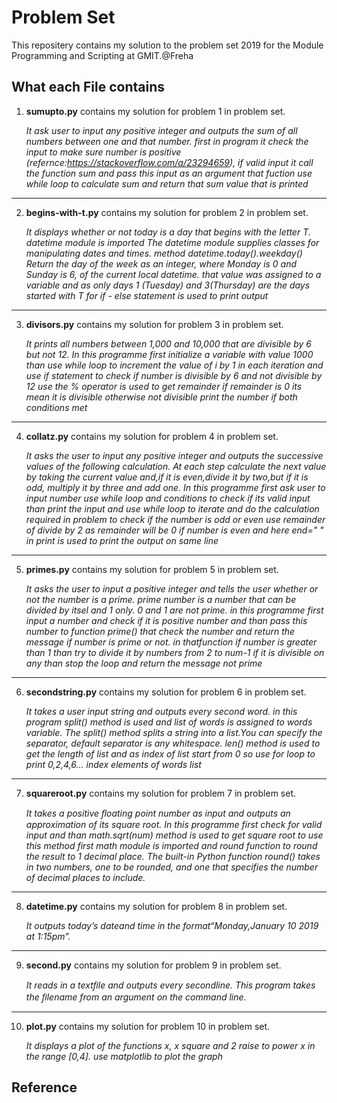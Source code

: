 # Problem Set

This repositery contains my solution to the problem set 2019 for the Module
Programming and Scripting at GMIT.@Freha

## What each File contains

1. **sumupto.py** contains my solution for  problem 1 in problem set.<br />
        <p>*It ask user to input any positive integer and outputs the sum of all numbers between one and that number. first in program it check the input to make sure number is positive (refernce:https://stackoverflow.com/a/23294659), if valid input it call the function sum and pass this input as an argument that fuction use while loop to calculate sum and return that sum value that  is printed* </p>
 ---       
2.  **begins-with-t.py** contains my solution for  problem 2 in problem set.<br />
        <p>*It displays whether or not today is a day that begins with the letter T. datetime module is imported The datetime module supplies classes for manipulating dates and times. method datetime.today().weekday() Return the day of the week as an integer, where Monday is 0 and Sunday is 6, of the current local datetime. that value was assigned to a variable and as only days 1 (Tuesday) and 3(Thursday) are the days started with T for if - else statement is used to print output* </p>
 ---      
3. **divisors.py** contains my solution for  problem 3 in problem set.<br />
        <p>*It prints all numbers between 1,000 and 10,000 that are divisible by 6 but not 12. In this programme first initialize a variable with value 1000 than use while loop to increment the value of i by 1 in each iteration and use if statement to check if number is divisible by 6 and not divisible by 12 use the % operator is used to get remainder if remainder is 0 its mean it is divisible otherwise not divisible print the number if both conditions met* </p>
---       
4. **collatz.py** contains my solution for  problem 4 in problem set.<br />
         <p>*It asks the user to input any positive integer and outputs the successive values of the following calculation. At each step calculate the next value by taking the current value and,if it is even,divide it by two,but if it is odd, multiply it by three and add one. In this programme first ask user to input number use while loop and conditions to check if its valid input than print the input and use while loop  to iterate and do the calculation required in problem to check if the number is odd or even use remainder of divide by 2 as remainder will be 0 if number is even and here end=" " in print is used to print the output on same line* </p>
 ---       
5. **primes.py** contains my solution for  problem 5 in problem set.<br />
        <p>*It asks the user to input a positive integer and tells the user whether or not the number is a prime. prime number is a number that can be divided by itsel and 1 only. 0 and 1 are not prime. in this programme first input a number and check if it is positive number and than pass this number to function prime() that check the number and return the message if number is prime or not. in thatfunction if number is greater than 1 than try to divide it by numbers from 2 to num-1 if it is divisible on any than stop the loop and return the message not prime*</p>
---
6. **secondstring.py** contains my solution for  problem 6 in problem set.<br />
        <p>*It takes a user input string and outputs every second word. in this program split() method is used and list of words is assigned to words variable. The split() method splits a string into a list.You can specify the separator, default separator is any whitespace. len() method is used to get the length of list and as  index of list start from 0 so use  for loop to print 0,2,4,6... index elements of words list*</p>
 ---     
7. **squareroot.py** contains my solution for  problem 7 in problem set.<br />
        <p>*It takes a positive ﬂoating point number as input and outputs an approximation of its square root. In this programme first check for valid input and than math.sqrt(num) method is used to get square root to use this method first math module is imported and round function to round the result to 1 decimal place. The built-in Python function round() takes in two numbers, one to be rounded, and one that specifies the number of decimal places to include.*</p>
---        
8. **datetime.py** contains my solution for  problem 8 in problem set.<br />
        <p>*It outputs today’s dateand time in the format“Monday,January 10 2019 at 1:15pm”.*</p>
 ---     
9. **second.py** contains my solution for  problem 9 in problem set.<br />
         <p>*It reads in a textﬁle and outputs every secondline. This program takes the ﬁlename from an argument on the command line.*</p>
 ---      
10. **plot.py** contains my solution for  problem 10 in problem set.<br />
          <p>*It displays a plot of the functions x, x square and 2 raise to power x in the range [0,4]. use matplotlib to plot the graph*</p>
        
## Reference
